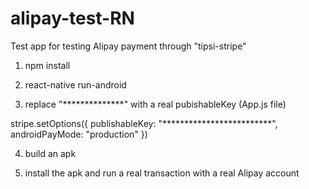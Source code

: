 # alipay-test-RN
Test app for testing Alipay payment through "tipsi-stripe"

1) npm install

2) react-native run-android

3) replace "**************" with a real pubishableKey (App.js file)

stripe.setOptions({
  publishableKey: "*************************",
  androidPayMode: "production"
})

4) build an apk

5) install the apk and run a real transaction with a real Alipay account
